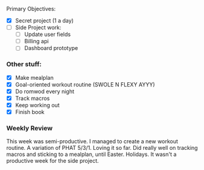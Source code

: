 Primary Objectives:
 - [X] Secret project (1 a day)
 - [ ] Side Project work:
     - [ ] Update user fields
     - [ ] Billing api
     - [ ] Dashboard prototype

### Other stuff:
 - [X] Make mealplan
 - [X] Goal-oriented workout routine (SWOLE N FLEXY AYYY)
 - [X] Do romwod every night
 - [X] Track macros
 - [X] Keep working out
 - [X] Finish book

### Weekly Review

This week was semi-productive. I managed to create a new workout routine. A variation of PHAT 5/3/1. Loving it so far. Did really well on tracking macros and sticking to a mealplan, until Easter. Holidays. It wasn't a productive week for the side project. 
